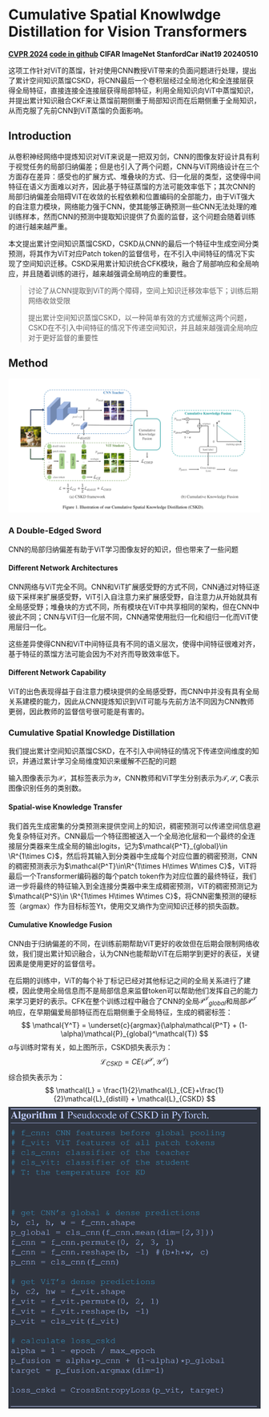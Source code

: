 # Cumulative Spatial Knowlwdge Distillation for Vision Transformers

**[CVPR 2024](https://openaccess.thecvf.com/content/ICCV2023/html/Zhao_Cumulative_Spatial_Knowledge_Distillation_for_Vision_Transformers_ICCV_2023_paper.html)	[code in github](https://github.com/Zzzzz1/CSKD)	CIFAR  ImageNet  StanfordCar  iNat19	20240510**

这项工作针对ViT的蒸馏，针对使用CNN教授ViT带来的负面问题进行处理，提出了累计空间知识蒸馏CSKD，将CNN最后一个卷积层经过全局池化和全连接层获得全局特征，直接连接全连接层获得局部特征，利用全局知识向ViT中蒸馏知识，并提出累计知识融合CKF来让蒸馏前期侧重于局部知识而在后期侧重于全局知识，从而克服了先前CNN到ViT蒸馏的负面影响。

## Introduction

从卷积神经网络中提炼知识对ViT来说是一把双刃剑，CNN的图像友好设计具有利于视觉任务的局部归纳偏差；但是也引入了两个问题，CNN与ViT网络设计在三个方面存在差异：感受也的扩展方式、堆叠块的方式、归一化层的类型，这使得中间特征在语义方面难以对齐，因此基于特征蒸馏的方法可能效率低下；其次CNN的局部归纳偏差会阻碍ViT在收敛的长程依赖和位置编码的全部能力，由于ViT强大的自注意力模块，网络能力强于CNN，使其能够正确预测一些CNN无法处理的难训练样本，然而CNN的预测中提取知识提供了负面的监督，这个问题会随着训练的进行越来越严重。

本文提出累计空间知识蒸馏CSKD，CSKD从CNN的最后一个特征中生成空间分类预测，将其作为ViT对应Patch token的监督信号，在不引入中间特征的情况下实现了空间知识迁移。CSKD采用累计知识统合CFK模块，融合了局部响应和全局响应，并且随着训练的进行，越来越强调全局响应的重要性。

> 讨论了从CNN提取到ViT的两个障碍，空间上知识迁移效率低下；训练后期网络收敛受限
>
> 提出累计空间知识蒸馏CSKD，以一种简单有效的方式缓解这两个问题，CSKD在不引入中间特征的情况下传递空间知识，并且越来越强调全局响应对于更好监督的重要性

## Method

![image-20240507111540725](imgs/image-20240507111540725.png)

### A Double-Edged Sword

CNN的局部归纳偏差有助于ViT学习图像友好的知识，但也带来了一些问题

#### Different Network Architectures

CNN网络与ViT完全不同。CNN和ViT扩展感受野的方式不同，CNN通过对特征逐级下采样来扩展感受野，ViT引入自注意力来扩展感受野，自注意力从开始就具有全局感受野；堆叠块的方式不同，所有模块在ViT中共享相同的架构，但在CNN中彼此不同；CNN与ViT归一化层不同，CNN通常使用批归一化和组归一化而ViT使用层归一化。

这些差异使得CNN和ViT中间特征具有不同的语义层次，使得中间特征很难对齐，基于特征的蒸馏方法可能会因为不对齐而导致效率低下。

#### Different Network Capability

ViT的出色表现得益于自注意力模块提供的全局感受野，而CNN中并没有具有全局关系建模的能力，因此从CNN提炼知识到ViT可能与先前方法不同因为CNN教师更弱，因此教师的监督信号很可能是有害的。



### Cumulative Spatial Knowledge Distillation

我们提出累计空间知识蒸馏CSKD，在不引入中间特征的情况下传递空间维度的知识，并通过累计学习全局维度知识来缓解不匹配的问题

输入图像表示为$\mathcal{X}$，其标签表示为$\mathcal{Y}$，CNN教师和ViT学生分别表示为$\mathcal{T, S}$, C表示图像识别任务的类别数。

#### Spatial-wise Knowledge Transfer

我们首先生成密集的分类预测来提供空间上的知识，稠密预测可以传递空间信息避免复杂特征对齐。CNN最后一个特征图被送入一个全局池化层和一个最终的全连接层分类器来生成全局的输出logits，记为$\mathcal{P^T}_{global}\in \R^{1\times C}$，然后将其输入到分类器中生成每个对应位置的稠密预测，CNN的稠密预测表示为$\mathcal{P^T}\in\R^{1\times H\times W\times C}$，ViT将最后一个Transformer编码器的每个patch token作为对应位置的最终特征，我们进一步将最终的特征输入到全连接分类器中来生成稠密预测，ViT的稠密预测记为$\mathcal{P^S}\in \R^{1\times H\times W\times C}$，将CNN密集预测的硬标签（argmax）作为目标标签Yt，使用交叉熵作为空间知识迁移的损失函数。

#### Cumulative Knowledge Fusion

CNN由于归纳偏差的不同，在训练前期帮助ViT更好的收敛但在后期会限制网络收敛，我们提出累计知识融合，认为CNN也能帮助ViT在后期学到更好的表征，关键因素是使用更好的监督信号。

在后期的训练中，ViT的每个补丁标记已经对其他标记之间的全局关系进行了建模，因此使用全局信息而不是局部信息来监督token可以帮助他们发挥自己的能力来学习更好的表示。CFK在整个训练过程中融合了CNN的全局$\mathcal{P^T}_{global}$和局部$\mathcal{P^T}$响应，在早期偏爱局部特征而在后期侧重于全局特征，生成的稠密标签：
$$
\mathcal{Y^T} = \underset{c}{argmax}(\alpha\mathcal{P^T} + (1-\alpha)\mathcal{P}_{global}^\mathcal{T})
$$
$\alpha$与训练时常有关，如上图所示，CSKD损失表示为：
$$
\mathcal{L}_{CSKD} = CE(\mathcal{P^S}, \mathcal{Y^T})
$$
综合损失表示为：
$$
\mathcal{L} = \frac{1}{2}\mathcal{L}_{CE}+\frac{1}{2}\mathcal{L}_{distill} + \mathcal{L}_{CSKD}
$$
![image-20240507120337178](imgs/image-20240507120337178.png)